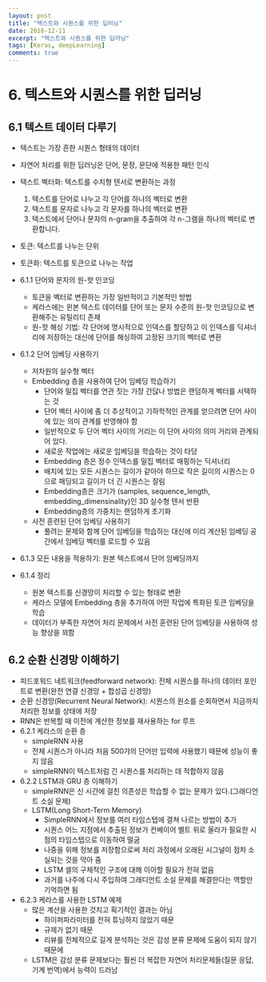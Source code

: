 ```yaml
---
layout: post
title: "텍스트와 시퀀스를 위한 딥러닝"
date: 2018-12-11
excerpt: "텍스트와 시퀀스를 위한 딥러닝"
tags: [Keras, deepLearning]
comments: true
---
```


# 6. 텍스트와 시퀀스를 위한 딥러닝

## 6.1 텍스트 데이터 다루기

* 텍스트는 가장 흔한 시퀀스 형태의 데이터
* 자연어 처리를 위한 딥러닝은 단어, 문장, 문단에 적용한 패턴 인식
* 텍스트 벡터화: 텍스트를 수치형 텐서로 변환하는 과정
	1. 텍스트를 단어로 나누고 각 단어를 하나의 벡터로 변환
	2. 텍스트를 문자로 나누고 각 문자를 하나의 벡터로 변환
	3. 텍스트에서 단어나 문자의 n-gram을 추출하여 각 n-그램을 하나의 벡터로 변환합니다.
* 토큰: 텍스트를 나누는 단위
* 토큰화: 텍스트를 토큰으로 나누는 작업

* 6.1.1 단어와 문자의 원-핫 인코딩
	* 토큰을 벡터로 변환하는 가장 일반적이고 기본적인 방법
	* 케라스에는 윈본 텍스트 데이터를 단어 또는 문자 수준의 원-핫 인코딩으로 변환해주는 유틸리티 존재
	* 원-핫 해싱 기법: 각 단어에 명시적으로 인덱스를 할당하고 이 인덱스를 딕셔너리에 저장하는 대신에 단어를 해싱하여 고정된 크기의 벡터로 변환

* 6.1.2 단어 임베딩 사용하기
	* 저차원의 실수형 벡터
	* Embedding 층을 사용하여 단어 임베딩 학습하기
		* 단어와 밀집 벡터를 연관 짓는 가장 간닪나 방법은 랜덤하게 벡터를 서택하는 것
		* 단어 벡터 사이에 좀 더 추상적이고 기하학적인 관계를 얻으려면 단어 사이에 있는 의미 관계를 반영해야 함
		* 일반적으로 두 단어 벡터 사이의 거리는 이 단어 사이의 의미 거리와 관계되어 있다.
		* 새로운 작업에는 새로운 임베딩을 학습하는 것이 타당
		* Embedding 층은 정수 인덱스를 밀집 벡터로 매핑하는 딕셔너리
		* 배치에 있는 모든 시퀀스는 길이가 같아야 하므로 작은 길이의 시퀀스는 0으로 패딩되고 길이가 더 긴 시퀀스는 잘림
		* Embedding층은 크기가 (samples, sequence_length, embedding_dimensinality)인 3D 실수형 텐서 반환
		* Embedding층의 가중치는 랜덤하게 초기화
	* 사전 훈련된 단어 임베딩 사용하기
		* 풀려는 문제와 함께 단어 임베딩을 학습하는 대신에 미리 계산된 임베딩 공간에서 임베딩 벡터를 로드할 수 있음
* 6.1.3 모든 내용을 적용하기: 원본 텍스트에서 단어 임베딩까지
* 6.1.4 정리
	* 원본 텍스트를 신경망이 처리할 수 있는 형태로 변환
	* 케라스 모델에 Embedding 층을 추가하여 어떤 작업에 특화된 토큰 임베딩을 학습
	* 데이터가 부족한 자연어 처리 문제에서 사전 훈련된 단어 임베딩을 사용하여 성능 향상을 꾀함

## 6.2 순환 신경망 이해하기

* 피드포워드 네트워크(feedforward network): 전체 시퀀스를 하나의 데이터 포인트로 변환(완전 연결 신경망 + 합성곱 신경망)
* 순환 신경망(Recurrent Neural Network): 시퀀스의 원소를 순회하면서 지금까지 처리한 정보를 상태에 저장
* RNN은 반복할 때 이전에 계산한 정보를 재사용하는 for 루프
* 6.2.1 케라스의 순환 층
	* simpleRNN 사용
	* 전체 시퀀스가 아니라 처음 500갸의 단어만 입력에 사용했기 때문에 성능이 좋지 않음
	* simpleRNN이 텍스트처럼 긴 시퀀스를 처리하는 데 적합하지 않음
* 6.2.2 LSTM과 GRU 층 이해하기
	* simpleRNN은 신 시간에 걸친 의존성은 학습할 수 없는 문제가 있다.(그래디언트 소실 문제)
	* LSTM(Long Short-Term Memory)
		* SimpleRNN에서 정보를 여러 타임스텝에 결쳐 나르는 방법이 추가
		* 시퀀스 어느 지점에서 추출된 정보가 컨베이어 벨트 위로 올라가 필요한 시점의 타임스텝으로 이동하여 떨굼
		* 나중을 위해 정보를 저장함으로써 처리 과정에서 오래된 시그널이 점차 소실되는 것을 막아 줌
		* LSTM 셀의 구체적인 구조에 대해 이아할 필요가 전혀 없음
		* 과거를 나주에 다시 주입하여 그래디언트 소실 문제를 해결한다는 역할만 기억하면 됨
* 6.2.3 케라스를 사용한 LSTM 예제
	* 많은 계산을 사용한 것치고 획기적인 결과는 아님
		* 하이퍼파라미터를 전혀 튜닝하지 않았기 때문
		* 규제가 없기 때문
		* 리뷰를 전체적으로 길게 분석하는 것은 감성 분류 문제에 도움이 되지 않기 때문에
	* LSTM은 감성 분류 문제보다는 훨씬 더 복잡한 자연어 처리문제들(질문 응답, 기계 번역)에서 능력이 드러남
	